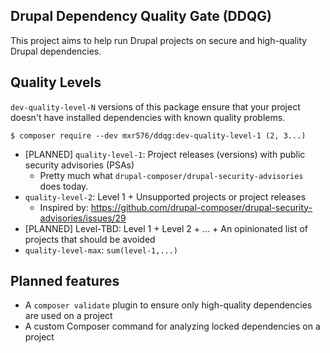 Drupal Dependency Quality Gate (DDQG)
---

This project aims to help run Drupal projects on secure and high-quality Drupal dependencies.

## Quality Levels

`dev-quality-level-N` versions of this package ensure that your project doesn't have installed dependencies with
known quality problems.

```shell
$ composer require --dev mxr576/ddqg:dev-quality-level-1 (2, 3...)
```

* [PLANNED] `quality-level-1`: Project releases (versions) with public security advisories (PSAs)
  * Pretty much what `drupal-composer/drupal-security-advisories` does today.
* `quality-level-2`: Level 1 + Unsupported projects or project releases
  * Inspired by: https://github.com/drupal-composer/drupal-security-advisories/issues/29
* [PLANNED] Level-TBD: Level 1 + Level 2 + ... + An opinionated list of projects that should be avoided
* `quality-level-max`: `sum(level-1,...)`

## Planned features

* A `composer validate` plugin to ensure only high-quality dependencies are used on a project
* A custom Composer command for analyzing locked dependencies on a project
